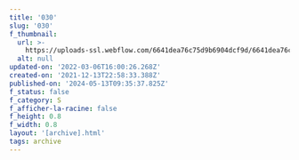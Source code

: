 ```yaml
---
title: '030'
slug: '030'
f_thumbnail:
  url: >-
    https://uploads-ssl.webflow.com/6641dea76c75d9b6904dcf9d/6641dea76c75d9b6904dd179_030.jpg
  alt: null
updated-on: '2022-03-06T16:00:26.268Z'
created-on: '2021-12-13T22:58:33.388Z'
published-on: '2024-05-13T09:35:37.825Z'
f_status: false
f_category: S
f_afficher-la-racine: false
f_height: 0.8
f_width: 0.8
layout: '[archive].html'
tags: archive
---
```



